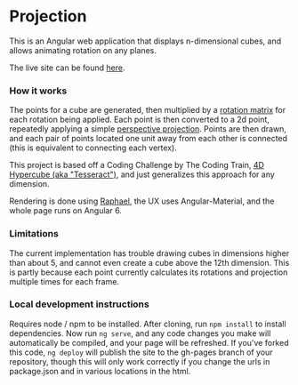 # Projection
This is an Angular web application that displays n-dimensional cubes, and allows animating rotation on any planes.

The live site can be found [here](https://aaronjenson.github.io/Projection/).

### How it works
The points for a cube are generated, then multiplied by a [rotation matrix](https://en.wikipedia.org/wiki/Rotation_matrix) for each rotation being applied.
Each point is then converted to a 2d point, repeatedly applying a simple [perspective projection](https://en.wikipedia.org/wiki/3D_projection#Weak_perspective_projection).
Points are then drawn, and each pair of points located one unit away from each other is connected (this is equivalent to connecting each vertex).

This project is based off a Coding Challenge by The Coding Train, [4D Hypercube (aka "Tesseract")](http://thecodingtrain.com/CodingChallenges/113-hypercube.html),
and just generalizes this approach for any dimension.

Rendering is done using [Raphael](http://dmitrybaranovskiy.github.io/raphael/), the UX uses Angular-Material, and the whole page runs on Angular 6.

### Limitations
The current implementation has trouble drawing cubes in dimensions higher than about 5, and cannot even create a cube above the 12th dimension.
This is partly because each point currently calculates its rotations and projection multiple times for each frame.

### Local development instructions
Requires node / npm to be installed. After cloning, run `npm install` to install dependencies. Now run `ng serve`,
and any code changes you make will automatically be compiled, and your page will be refreshed. If you've forked this code,
`ng deploy` will publish the site to the gh-pages branch of your repository, though this will only work correctly if you
change the urls in package.json and in various locations in the html.
